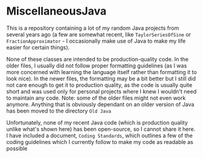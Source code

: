 # MiscellaneousJava

This is a repository containing a lot of my random Java projects from several years ago (a few are somewhat recent, like `TaylorSeriesOfSine` or `FractionApproximator` - I occasionally make use of Java to make my life easier for certain things). 


None of these classes are intended to be production-quality code. In the older files, I usually did not follow proper formatting guidelines (as I was more concerned with learning the language itself rather than formatting it to look nice). In the newer files, the formatting may be a bit better but I still did not care enough to get it to production quality, as the code is usually quite short and was used only for personal projects where I knew I wouldn't need to maintain any code. Note: some of the older files might not even work anymore. Anything that is obviously dependant on an older version of Java has been moved to the directory `Old Java`

Unfortunately, none of my recent Java code (which is production quality unlike what's shown here) has been open-source, so I cannot share it here. I have included a document, `Coding Standards`, which outlines a few of the coding guidelines which I currently follow to make my code as readable as possible
